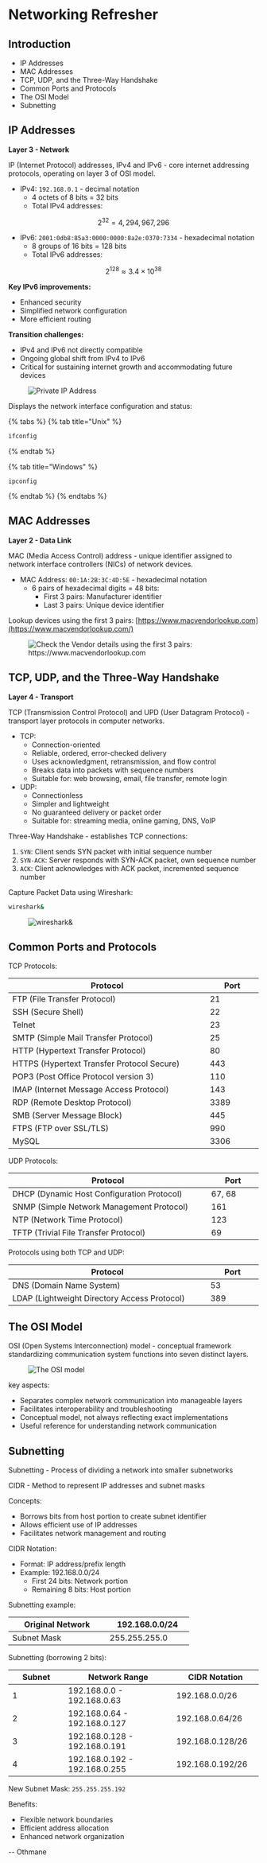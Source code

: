 # Networking Refresher

## Introduction

* IP Addresses
* MAC Addresses
* TCP, UDP, and the Three-Way Handshake
* Common Ports and Protocols
* The OSI Model
* Subnetting



## IP Addresses

**Layer 3 - Network**

IP (Internet Protocol) addresses, IPv4 and IPv6 - core internet addressing protocols, operating on layer 3 of OSI model.

* IPv4: `192.168.0.1` - decimal notation
  * 4 octets of 8 bits = 32 bits
  * Total IPv4 addresses:

$$
2^{32} = 4,294,967,296
$$

* IPv6: `2001:0db8:85a3:0000:0000:8a2e:0370:7334` - hexadecimal notation
  * 8 groups of 16 bits = 128 bits
  * Total IPv6 addresses:

$$
2^{128} ≈ 3.4 × 10^{38}
$$

**Key IPv6 improvements:**

* Enhanced security
* Simplified network configuration
* More efficient routing

**Transition challenges:**

* IPv4 and IPv6 not directly compatible
* Ongoing global shift from IPv4 to IPv6
* Critical for sustaining internet growth and accommodating future devices



<figure><img src="../../../.gitbook/assets/image (30).png" alt="Private IP Address"><figcaption></figcaption></figure>



Displays the network interface configuration and status:

{% tabs %}
{% tab title="Unix" %}
```sh
ifconfig
```
{% endtab %}

{% tab title="Windows" %}
```batch
ipconfig
```
{% endtab %}
{% endtabs %}



## MAC Addresses

**Layer 2 - Data Link**

MAC (Media Access Control) address - unique identifier assigned to network interface controllers (NICs) of network devices.

* MAC Address: `00:1A:2B:3C:4D:5E` - hexadecimal notation
  * 6 pairs of hexadecimal digits = 48 bits:
    * First 3 pairs: Manufacturer identifier
    * Last 3 pairs: Unique device identifier



Lookup devices using the first 3 pairs: [https://www.macvendorlookup.com](https://www.macvendorlookup.com/)

<figure><img src="../../../.gitbook/assets/image.png" alt="Check the Vendor details using the first 3 pairs: https://www.macvendorlookup.com"><figcaption></figcaption></figure>



## TCP, UDP, and the Three-Way Handshake

**Layer 4 - Transport**

TCP (Transmission Control Protocol) and UPD (User Datagram Protocol) - transport layer protocols in computer networks.

* TCP:
  * Connection-oriented
  * Reliable, ordered, error-checked delivery
  * Uses acknowledgment, retransmission, and flow control
  * Breaks data into packets with sequence numbers
  * Suitable for: web browsing, email, file transfer, remote login
* UDP:
  * Connectionless
  * Simpler and lightweight
  * No guaranteed delivery or packet order
  * Suitable for: streaming media, online gaming, DNS, VoIP

Three-Way Handshake - establishes TCP connections:

1. `SYN`: Client sends SYN packet with initial sequence number
2. `SYN-ACK`: Server responds with SYN-ACK packet, own sequence number
3. `ACK`: Client acknowledges with ACK packet, incremented sequence number



Capture Packet Data using Wireshark:

```sh
wireshark&
```

<figure><img src="../../../.gitbook/assets/image (1).png" alt="wireshark&#x26;"><figcaption></figcaption></figure>



## Common Ports and Protocols

TCP Protocols:

<table><thead><tr><th width="404">Protocol</th><th width="94">Port</th></tr></thead><tbody><tr><td>FTP (File Transfer Protocol)</td><td>21</td></tr><tr><td>SSH (Secure Shell)</td><td>22</td></tr><tr><td>Telnet</td><td>23</td></tr><tr><td>SMTP (Simple Mail Transfer Protocol)</td><td>25</td></tr><tr><td>HTTP (Hypertext Transfer Protocol)</td><td>80</td></tr><tr><td>HTTPS (Hypertext Transfer Protocol Secure)</td><td>443</td></tr><tr><td>POP3 (Post Office Protocol version 3)</td><td>110</td></tr><tr><td>IMAP (Internet Message Access Protocol)</td><td>143</td></tr><tr><td>RDP (Remote Desktop Protocol)</td><td>3389</td></tr><tr><td>SMB (Server Message Block)</td><td>445</td></tr><tr><td>FTPS (FTP over SSL/TLS)</td><td>990</td></tr><tr><td>MySQL</td><td>3306</td></tr></tbody></table>



UDP Protocols:

<table><thead><tr><th width="408">Protocol</th><th width="92">Port</th></tr></thead><tbody><tr><td>DHCP (Dynamic Host Configuration Protocol)</td><td>67, 68</td></tr><tr><td>SNMP (Simple Network Management Protocol)</td><td>161</td></tr><tr><td>NTP (Network Time Protocol)</td><td>123</td></tr><tr><td>TFTP (Trivial File Transfer Protocol)</td><td>69</td></tr></tbody></table>



Protocols using both TCP and UDP:

<table><thead><tr><th width="408">Protocol</th><th width="94">Port</th></tr></thead><tbody><tr><td>DNS (Domain Name System)</td><td>53</td></tr><tr><td>LDAP (Lightweight Directory Access Protocol)</td><td>389</td></tr></tbody></table>



## The OSI Model

OSI (Open Systems Interconnection) model - conceptual framework standardizing communication system functions into seven distinct layers.

<figure><img src="../../../.gitbook/assets/image (2).png" alt="The OSI model"><figcaption></figcaption></figure>

key aspects:

* Separates complex network communication into manageable layers
* Facilitates interoperability and troubleshooting
* Conceptual model, not always reflecting exact implementations
* Useful reference for understanding network communication



## Subnetting

Subnetting - Process of dividing a network into smaller subnetworks

CIDR - Method to represent IP addresses and subnet masks



Concepts:

* Borrows bits from host portion to create subnet identifier
* Allows efficient use of IP addresses
* Facilitates network management and routing



CIDR Notation:

* Format: IP address/prefix length
* Example: 192.168.0.0/24
  * First 24 bits: Network portion
  * Remaining 8 bits: Host portion



Subnetting example:

<table><thead><tr><th width="180">Original Network</th><th width="152">192.168.0.0/24</th></tr></thead><tbody><tr><td>Subnet Mask</td><td>255.255.255.0</td></tr></tbody></table>

Subnetting (borrowing 2 bits):

<table><thead><tr><th width="116">Subnet</th><th width="243">Network Range</th><th width="165">CIDR Notation</th></tr></thead><tbody><tr><td>1</td><td>192.168.0.0 - 192.168.0.63</td><td>192.168.0.0/26</td></tr><tr><td>2</td><td>192.168.0.64 - 192.168.0.127</td><td>192.168.0.64/26</td></tr><tr><td>3</td><td>192.168.0.128 - 192.168.0.191</td><td>192.168.0.128/26</td></tr><tr><td>4</td><td>192.168.0.192 - 192.168.0.255</td><td>192.168.0.192/26</td></tr></tbody></table>

New Subnet Mask: `255.255.255.192`



Benefits:

* Flexible network boundaries
* Efficient address allocation
* Enhanced network organization



\-- Othmane



